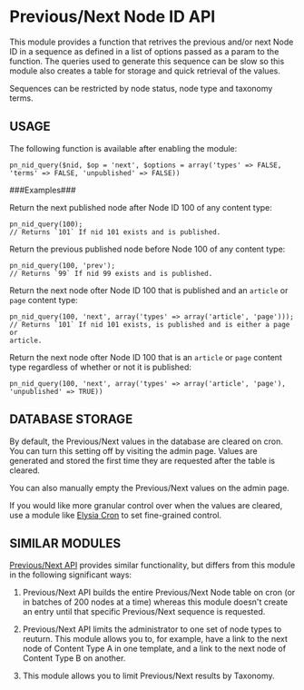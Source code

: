 Previous/Next Node ID API
=========================

This module provides a function that retrives the previous and/or next Node ID
in a sequence as defined in a list of options passed as a param to the
function. The queries used to generate this sequence can be slow so this module
also creates a table for storage and quick retrieval of the values.

Sequences can be restricted by node status, node type and taxonomy terms.

USAGE
-----

The following function is available after enabling the module:

    pn_nid_query($nid, $op = 'next', $options = array('types' => FALSE, 'terms' => FALSE, 'unpublished' => FALSE))

###Examples###

Return the next published node after Node ID 100 of any content type:

    pn_nid_query(100);
    // Returns `101` If nid 101 exists and is published.

Return the previous published node before Node 100 of any content type:

    pn_nid_query(100, 'prev');
    // Returns `99` If nid 99 exists and is published.

Return the next node ofter Node ID 100 that is published and an `article` or
`page` content type:

    pn_nid_query(100, 'next', array('types' => array('article', 'page')));
    // Returns `101` If nid 101 exists, is published and is either a page or
    article.

Return the next node ofter Node ID 100 that is an `article` or `page` content
type regardless of whether or not it is published:

    pn_nid_query(100, 'next', array('types' => array('article', 'page'), 'unpublished' => TRUE))

DATABASE STORAGE
----------------

By default, the Previous/Next values in the database are cleared on cron. You
can turn this setting off by visiting the admin page. Values are generated and
stored the first time they are requested after the table is cleared.

You can also manually empty the Previous/Next values on the admin page.

If you would like more granular control over when the values are cleared, use
a module like [Elysia Cron](https://drupal.org/project/elysia_cron) to set
fine-grained control.

SIMILAR MODULES
---------------

[Previous/Next API](https://drupal.org/project/prev_next) provides similar
functionality, but differs from this module in the following significant ways:

1. Previous/Next API builds the entire Previous/Next Node table on cron (or in
   batches of 200 nodes at a time) whereas this module doesn't create an entry
   until that specific Previous/Next sequence is requested.

2. Previous/Next API limits the administrator to one set of node types to
   reuturn. This module allows you to, for example, have a link to the next
   node of Content Type A in one template, and a link to the next node of
   Content Type B on another.

3. This module allows you to limit Previous/Next results by Taxonomy.

